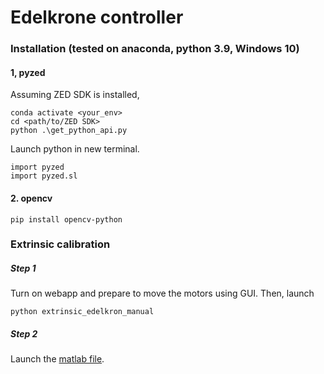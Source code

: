 # Edelkrone controller 


### Installation (tested on anaconda, python 3.9, Windows 10)
#### 1, pyzed 

Assuming ZED SDK is installed,
```shell
conda activate <your_env>
cd <path/to/ZED SDK>
python .\get_python_api.py
```

Launch python in new terminal. 
```
import pyzed
import pyzed.sl
```


#### 2. opencv 

````shell
pip install opencv-python
````

### Extrinsic calibration 
##### Step 1 
Turn on webapp and prepare to move the motors using GUI.
Then, launch 
```shell
python extrinsic_edelkron_manual
```

##### Step 2 
Launch the [matlab file](matlab/calibration.m). 


